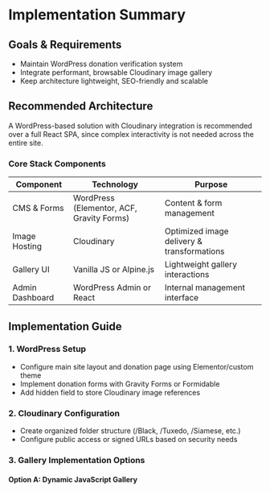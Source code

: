 # Implementation Summary

## Goals & Requirements
- Maintain WordPress donation verification system
- Integrate performant, browsable Cloudinary image gallery  
- Keep architecture lightweight, SEO-friendly and scalable

## Recommended Architecture 
A WordPress-based solution with Cloudinary integration is recommended over a full React SPA, since complex interactivity is not needed across the entire site.

### Core Stack Components

| Component | Technology | Purpose |
|-----------|------------|----------|
| CMS & Forms | WordPress (Elementor, ACF, Gravity Forms) | Content & form management |
| Image Hosting | Cloudinary | Optimized image delivery & transformations |
| Gallery UI | Vanilla JS or Alpine.js | Lightweight gallery interactions |
| Admin Dashboard | WordPress Admin or React | Internal management interface |

## Implementation Guide

### 1. WordPress Setup
- Configure main site layout and donation page using Elementor/custom theme
- Implement donation forms with Gravity Forms or Formidable
- Add hidden field to store Cloudinary image references

### 2. Cloudinary Configuration  
- Create organized folder structure (/Black, /Tuxedo, /Siamese, etc.)
- Configure public access or signed URLs based on security needs

### 3. Gallery Implementation Options

#### Option A: Dynamic JavaScript Gallery